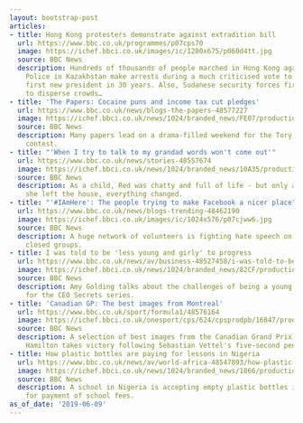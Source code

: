 ```yaml
---
layout: bootstrap-post
articles:
- title: Hong Kong protesters demonstrate against extradition bill
  url: https://www.bbc.co.uk/programmes/p07cps70
  image: https://ichef.bbci.co.uk/images/ic/1200x675/p060d4tt.jpg
  source: BBC News
  description: Hundreds of thousands of people marched in Hong Kong against the proposals.
    Police in Kazakhstan make arrests during a much criticised vote to elect the country's
    first new president in 30 years. Also, Sudanese security forces fire tear gas
    to disperse crowds…
- title: 'The Papers: Cocaine puns and income tax cut pledges'
  url: https://www.bbc.co.uk/news/blogs-the-papers-48577227
  image: https://ichef.bbci.co.uk/news/1024/branded_news/FE07/production/_107313056_metrop1jun10.jpg
  source: BBC News
  description: Many papers lead on a drama-filled weekend for the Tory leadership
    contest.
- title: "'When I try to talk to my grandad words won't come out'"
  url: https://www.bbc.co.uk/news/stories-48557674
  image: https://ichef.bbci.co.uk/news/1024/branded_news/10A35/production/_107294186_redjolley976549.jpg
  source: BBC News
  description: As a child, Red was chatty and full of life - but only at home. When
    she left the house, everything changed.
- title: "'#IAmHere': The people trying to make Facebook a nicer place"
  url: https://www.bbc.co.uk/news/blogs-trending-48462190
  image: https://ichef.bbci.co.uk/images/ic/1024x576/p07cjww6.jpg
  source: BBC News
  description: A huge network of volunteers is fighting hate speech on Facebook using
    closed groups.
- title: I was told to be 'less young and girly' to progress
  url: https://www.bbc.co.uk/news/av/business-48527458/i-was-told-to-be-less-young-and-girly-to-progress
  image: https://ichef.bbci.co.uk/news/1024/branded_news/82CF/production/_107278433_p07cdx6z.jpg
  source: BBC News
  description: Amy Golding talks about the challenges of being a young business leader
    for the CEO Secrets series.
- title: 'Canadian GP: The best images from Montreal'
  url: https://www.bbc.co.uk/sport/formula1/48576164
  image: https://ichef.bbci.co.uk/onesport/cps/624/cpsprodpb/16847/production/_107313229_vet_ham_podium_epa.jpg
  source: BBC News
  description: A selection of best images from the Canadian Grand Prix where Lewis
    Hamilton takes victory following Sebastian Vettel's five-second penalty.
- title: How plastic bottles are paying for lessons in Nigeria
  url: https://www.bbc.co.uk/news/av/world-africa-48547893/how-plastic-bottles-are-paying-for-lessons-in-nigeria
  image: https://ichef.bbci.co.uk/news/1024/branded_news/1866/production/_107264260_p07cfcsm.jpg
  source: BBC News
  description: A school in Nigeria is accepting empty plastic bottles in exchange
    for payment of school fees.
as_of_date: '2019-06-09'
---
```


